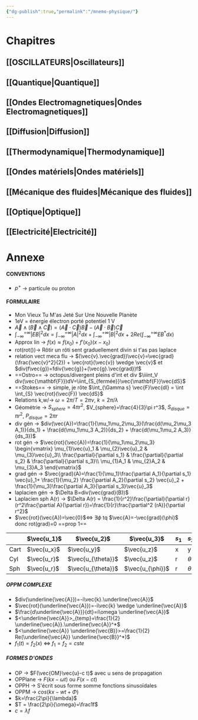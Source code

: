 ```yaml
---
{"dg-publish":true,"permalink":"/mnemo-physique/"}
---
```


# Chapitres
## [[OSCILLATEURS\|Oscillateurs]]
## [[Quantique\|Quantique]]
## [[Ondes Electromagnetiques\|Ondes Electromagnetiques]]
## [[Diffusion\|Diffusion]]
## [[Thermodynamique\|Thermodynamique]]
## [[Ondes matériels\|Ondes matériels]]
## [[Mécanique des fluides\|Mécanique des fluides]]
## [[Optique\|Optique]]
## [[Electricité\|Electricité]]

# Annexe
#### CONVENTIONS
- $p^+$ -> particule ou proton
#### FORMULAIRE
- Mon Vieux Tu M'as Jeté Sur Une Nouvelle Planète
- 1eV = énergie électron porté potentiel 1 V
- $\vec{A}∧(\vec{B}∧\vec{C})=(\vec{A}⋅\vec{C})\vec{B}−(\vec{A}⋅\vec{B})\vec{C}$
- $\int^{+\infty}_{-\infty}|EB|^2dx=\int^{+\infty}_{-\infty}|A|^2dx +\int^{+\infty}_{-\infty}|B|^2dx$ + $2Re(\int^{+\infty}_{-\infty}EB^*dx)$ 
- Approx lin -> $f(x) \approx f(x_0)+f'(x_0)(x-x_0)$
- rot(rot())-> Rôtir un rôti sent graduellement divin si t'as pas laplace 
- relation vect meca flu -> $(\vec{v}.\vec{grad})\vec{v}=\vec{grad}(\frac{\vec{v}^2}{2}) + \vec{rot}(\vec{v}) \wedge \vec{v}$ et $div(f\vec{g})=fdiv{\vec{g}}+(\vec{g}.\vec{grad})f$ 
- ==Ostro== -> octopus/divergent pleins d'int et div $\iiint_V div(\vec{\mathbf{F}})dV=\iint_{S_{fermée}}\vec{\mathbf{F}}\vec{dS}$
- ==Stokes== -> simple, je rôte $\int_{\Gamma s} \vec{F}\vec{dl}  = \int \int_{S} \vec{rot}(\vec{F}) \vec{dS}$ 
- Relations k,w/-> $\omega=2π/T=2\pi \nu$, $k=2\pi/\lambda$ 
- Géométrie -> $S_{sphere}=4\pi r^2$, $V_{sphere}=\frac{4}{3}\pi r^3$, $S_{disque}=\pi r^2$, $P_{disque}=2\pi r$ 
- div gén -> $div(\vec{A})=\frac{1}{\mu_1\mu_2\mu_3}(\frac{d(\mu_2\mu_3 A_1)}{ds_1} + \frac{d(\mu_1\mu_3 A_2)}{ds_2} + \frac{d(\mu_1\mu_2 A_3)}{ds_3})$ 
- rot gén -> $\vec{rot}(\vec{A})=\frac{1}{\mu_1\mu_2\mu_3} \begin{vmatrix} \mu_{1}\vec{u}_1 & \mu_{2}\vec{u}_2 & \mu_{3}\vec{u}_3\\ \frac{\partial}{\partial s_1} & \frac{\partial}{\partial s_2} & \frac{\partial}{\partial s_3}\\ \mu_{1}A_1 & \mu_{2}A_2 & \mu_{3}A_3 \end{vmatrix}$
- grad gén -> $\vec{grad}(A)=\frac{1}{\mu_1}\frac{\partial A_1}{\partial s_1} \vec{u}_1+ \frac{1}{\mu_2} \frac{\partial A_2}{\partial s_2} \vec{u}_2 + \frac{1}{\mu_3}\frac{\partial A_3}{\partial s_3}\vec{u}_3$ 
- laplacien gén -> $\Delta B=div(\vec{grad}(B))$ 
- Laplacien sph A(r) -> $\Delta A(r) = \frac{1}{r^2}\frac{\partial}{\partial r}(r^2\frac{\partial A}{\partial r})=\frac{1}{r}\frac{\partial^2 (rA)}{\partial r^2}$ 
- $\vec{rot}(\vec{A})=\vec{0}$<=> $\exists \phi$ tq $\vec{A}=-\vec{grad}(\phi)$ donc rot(grad)=0 ==prop 1==

|  | $\vec{u_1}$ | $\vec{u_2}$ | $\vec{u_3}$ | $s_1$ | $s_2$ | $s_3$ | $\mu_1$ | $\mu_2$ | $\mu_3$ |
| ----| ---| ---|---| --- | --- | --- | --- | --- | --- |
| Cart | $\vec{u_x}$ | $\vec{u_y}$ | $\vec{u_z}$ | x | y | z | 1 | 1 | 1 |
| Cyl | $\vec{u_r}$ | $\vec{u_{\theta}}$ | $\vec{u_z}$ | r | $\theta$ | z | 1 | r | 1|
| Sph | $\vec{u_r}$ | $\vec{u_{\theta}}$ | $\vec{u_{\phi}}$ | r | $\theta$ | $\phi$ | 1 | r | $rsin(\theta)$|
##### OPPM COMPLEXE
- $div(\underline{\vec{A}})=-i\vec{k}.\underline{\vec{A}}$ 
- $\vec{rot}(\underline{\vec{A}})=-i\vec{k} \wedge \underline{\vec{A}}$ 
- $\frac{d\underline{\vec{A}}}{dt}=i\omega \underline{\vec{A}}$ 
- $<\underline{\vec{A}}>_{temp}=\frac{1}{2} \underline{\vec{A}}.\underline{\vec{A}}^*$ 
- $<\underline{\vec{A}} \underline{\vec{B}}>=\frac{1}{2} Re(\underline{\vec{A}} \underline{\vec{B}}^*)$ 
- $f_1(t)=f_2(x)$ <=> $f_1=f_2=cste$
##### FORMES D'ONDES
- OP -> $F(\vec{OM}\vec{u}-c t)$ avec u sens de propagation
- OPPlane -> $F(kx-\omega t)$ ou $F(x-ct)$
- OPPH -> S'écrit sous forme somme fonctions sinusoïdales
- OPPM -> $cos(kx-wt+\Phi)$
- $k=\frac{2\pi}{\lambda}$ 
- $T = \frac{2\pi}{\omega}=\frac1f$
- $c=\lambda f$ 